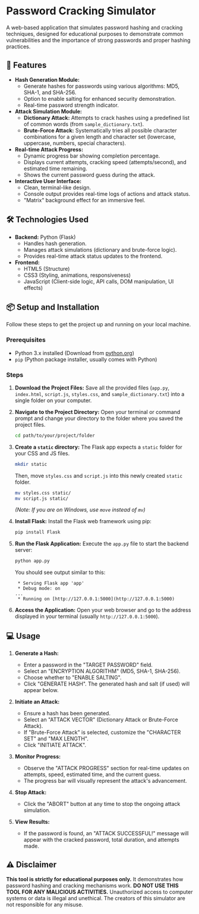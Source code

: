# Password Cracking Simulator

A web-based application that simulates password hashing and cracking techniques, designed for educational purposes to demonstrate common vulnerabilities and the importance of strong passwords and proper hashing practices.

## 🚀 Features

* **Hash Generation Module:**
    * Generate hashes for passwords using various algorithms: MD5, SHA-1, and SHA-256.
    * Option to enable salting for enhanced security demonstration.
    * Real-time password strength indicator.
* **Attack Simulation Module:**
    * **Dictionary Attack:** Attempts to crack hashes using a predefined list of common words (from `sample_dictionary.txt`).
    * **Brute-Force Attack:** Systematically tries all possible character combinations for a given length and character set (lowercase, uppercase, numbers, special characters).
* **Real-time Attack Progress:**
    * Dynamic progress bar showing completion percentage.
    * Displays current attempts, cracking speed (attempts/second), and estimated time remaining.
    * Shows the current password guess during the attack.
* **Interactive User Interface:**
    * Clean, terminal-like design.
    * Console output provides real-time logs of actions and attack status.
    * "Matrix" background effect for an immersive feel.

## 🛠️ Technologies Used

* **Backend:** Python (Flask)
    * Handles hash generation.
    * Manages attack simulations (dictionary and brute-force logic).
    * Provides real-time attack status updates to the frontend.
* **Frontend:**
    * HTML5 (Structure)
    * CSS3 (Styling, animations, responsiveness)
    * JavaScript (Client-side logic, API calls, DOM manipulation, UI effects)

## 📦 Setup and Installation

Follow these steps to get the project up and running on your local machine.

### Prerequisites

* Python 3.x installed (Download from [python.org](https://www.python.org/downloads/))
* `pip` (Python package installer, usually comes with Python)

### Steps

1.  **Download the Project Files:**
    Save all the provided files (`app.py`, `index.html`, `script.js`, `styles.css`, and `sample_dictionary.txt`) into a single folder on your computer.

2.  **Navigate to the Project Directory:**
    Open your terminal or command prompt and change your directory to the folder where you saved the project files.
    ```bash
    cd path/to/your/project/folder
    ```

3.  **Create a `static` directory:**
    The Flask app expects a `static` folder for your CSS and JS files.
    ```bash
    mkdir static
    ```
    Then, move `styles.css` and `script.js` into this newly created `static` folder.
    ```bash
    mv styles.css static/
    mv script.js static/
    ```
    *(Note: If you are on Windows, use `move` instead of `mv`)*

4.  **Install Flask:**
    Install the Flask web framework using pip:
    ```bash
    pip install Flask
    ```

5.  **Run the Flask Application:**
    Execute the `app.py` file to start the backend server:
    ```bash
    python app.py
    ```
    You should see output similar to this:
    ```
     * Serving Flask app 'app'
     * Debug mode: on
    ...
     * Running on [http://127.0.0.1:5000](http://127.0.0.1:5000)
    ```

6.  **Access the Application:**
    Open your web browser and go to the address displayed in your terminal (usually `http://127.0.0.1:5000`).

## 💻 Usage

1.  **Generate a Hash:**
    * Enter a password in the "TARGET PASSWORD" field.
    * Select an "ENCRYPTION ALGORITHM" (MD5, SHA-1, SHA-256).
    * Choose whether to "ENABLE SALTING".
    * Click "GENERATE HASH". The generated hash and salt (if used) will appear below.

2.  **Initiate an Attack:**
    * Ensure a hash has been generated.
    * Select an "ATTACK VECTOR" (Dictionary Attack or Brute-Force Attack).
    * If "Brute-Force Attack" is selected, customize the "CHARACTER SET" and "MAX LENGTH".
    * Click "INITIATE ATTACK".

3.  **Monitor Progress:**
    * Observe the "ATTACK PROGRESS" section for real-time updates on attempts, speed, estimated time, and the current guess.
    * The progress bar will visually represent the attack's advancement.

4.  **Stop Attack:**
    * Click the "ABORT" button at any time to stop the ongoing attack simulation.

5.  **View Results:**
    * If the password is found, an "ATTACK SUCCESSFUL!" message will appear with the cracked password, total duration, and attempts made.

## ⚠️ Disclaimer

**This tool is strictly for educational purposes only.** It demonstrates how password hashing and cracking mechanisms work. **DO NOT USE THIS TOOL FOR ANY MALICIOUS ACTIVITIES.** Unauthorized access to computer systems or data is illegal and unethical. The creators of this simulator are not responsible for any misuse.